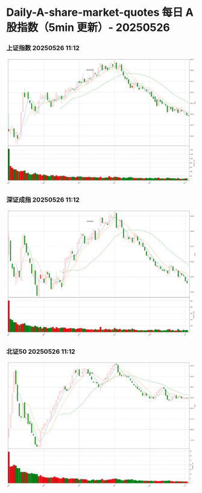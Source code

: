
# Daily-A-share-market-quotes 每日 A 股指数（5min 更新）- 20250526

### 上证指数 20250526 11:12
![](./fig/2025/5/20250526-sh000001.png)

### 深证成指 20250526 11:12
![](./fig/2025/5/20250526-sz399001.png)

### 北证50 20250526 11:12
![](./fig/2025/5/20250526-bj899050.png)
